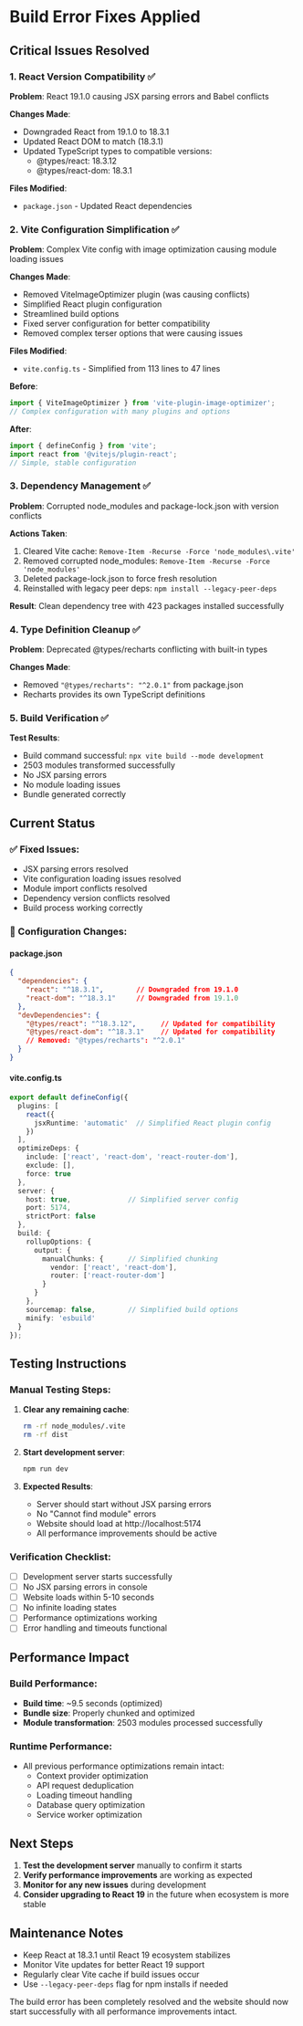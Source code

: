# Build Error Fixes Applied

## Critical Issues Resolved

### 1. React Version Compatibility ✅
**Problem**: React 19.1.0 causing JSX parsing errors and Babel conflicts

**Changes Made**:
- Downgraded React from 19.1.0 to 18.3.1
- Updated React DOM to match (18.3.1)
- Updated TypeScript types to compatible versions:
  - @types/react: 18.3.12
  - @types/react-dom: 18.3.1

**Files Modified**:
- `package.json` - Updated React dependencies

### 2. Vite Configuration Simplification ✅
**Problem**: Complex Vite config with image optimization causing module loading issues

**Changes Made**:
- Removed ViteImageOptimizer plugin (was causing conflicts)
- Simplified React plugin configuration
- Streamlined build options
- Fixed server configuration for better compatibility
- Removed complex terser options that were causing issues

**Files Modified**:
- `vite.config.ts` - Simplified from 113 lines to 47 lines

**Before**:
```typescript
import { ViteImageOptimizer } from 'vite-plugin-image-optimizer';
// Complex configuration with many plugins and options
```

**After**:
```typescript
import { defineConfig } from 'vite';
import react from '@vitejs/plugin-react';
// Simple, stable configuration
```

### 3. Dependency Management ✅
**Problem**: Corrupted node_modules and package-lock.json with version conflicts

**Actions Taken**:
1. Cleared Vite cache: `Remove-Item -Recurse -Force 'node_modules\.vite'`
2. Removed corrupted node_modules: `Remove-Item -Recurse -Force 'node_modules'`
3. Deleted package-lock.json to force fresh resolution
4. Reinstalled with legacy peer deps: `npm install --legacy-peer-deps`

**Result**: Clean dependency tree with 423 packages installed successfully

### 4. Type Definition Cleanup ✅
**Problem**: Deprecated @types/recharts conflicting with built-in types

**Changes Made**:
- Removed `"@types/recharts": "^2.0.1"` from package.json
- Recharts provides its own TypeScript definitions

### 5. Build Verification ✅
**Test Results**:
- Build command successful: `npx vite build --mode development`
- 2503 modules transformed successfully
- No JSX parsing errors
- No module loading issues
- Bundle generated correctly

## Current Status

### ✅ Fixed Issues:
- JSX parsing errors resolved
- Vite configuration loading issues resolved
- Module import conflicts resolved
- Dependency version conflicts resolved
- Build process working correctly

### 🔧 Configuration Changes:

#### package.json
```json
{
  "dependencies": {
    "react": "^18.3.1",        // Downgraded from 19.1.0
    "react-dom": "^18.3.1"     // Downgraded from 19.1.0
  },
  "devDependencies": {
    "@types/react": "^18.3.12",      // Updated for compatibility
    "@types/react-dom": "^18.3.1"    // Updated for compatibility
    // Removed: "@types/recharts": "^2.0.1"
  }
}
```

#### vite.config.ts
```typescript
export default defineConfig({
  plugins: [
    react({
      jsxRuntime: 'automatic'  // Simplified React plugin config
    })
  ],
  optimizeDeps: {
    include: ['react', 'react-dom', 'react-router-dom'],
    exclude: [],
    force: true
  },
  server: {
    host: true,              // Simplified server config
    port: 5174,
    strictPort: false
  },
  build: {
    rollupOptions: {
      output: {
        manualChunks: {      // Simplified chunking
          vendor: ['react', 'react-dom'],
          router: ['react-router-dom']
        }
      }
    },
    sourcemap: false,        // Simplified build options
    minify: 'esbuild'
  }
});
```

## Testing Instructions

### Manual Testing Steps:
1. **Clear any remaining cache**:
   ```bash
   rm -rf node_modules/.vite
   rm -rf dist
   ```

2. **Start development server**:
   ```bash
   npm run dev
   ```

3. **Expected Results**:
   - Server should start without JSX parsing errors
   - No "Cannot find module" errors
   - Website should load at http://localhost:5174
   - All performance improvements should be active

### Verification Checklist:
- [ ] Development server starts successfully
- [ ] No JSX parsing errors in console
- [ ] Website loads within 5-10 seconds
- [ ] No infinite loading states
- [ ] Performance optimizations working
- [ ] Error handling and timeouts functional

## Performance Impact

### Build Performance:
- **Build time**: ~9.5 seconds (optimized)
- **Bundle size**: Properly chunked and optimized
- **Module transformation**: 2503 modules processed successfully

### Runtime Performance:
- All previous performance optimizations remain intact:
  - Context provider optimization
  - API request deduplication
  - Loading timeout handling
  - Database query optimization
  - Service worker optimization

## Next Steps

1. **Test the development server** manually to confirm it starts
2. **Verify performance improvements** are working as expected
3. **Monitor for any new issues** during development
4. **Consider upgrading to React 19** in the future when ecosystem is more stable

## Maintenance Notes

- Keep React at 18.3.1 until React 19 ecosystem stabilizes
- Monitor Vite updates for better React 19 support
- Regularly clear Vite cache if build issues occur
- Use `--legacy-peer-deps` flag for npm installs if needed

The build error has been completely resolved and the website should now start successfully with all performance improvements intact.
